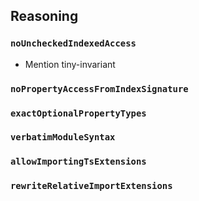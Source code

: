 ## Reasoning

### `noUncheckedIndexedAccess`

- Mention tiny-invariant

### `noPropertyAccessFromIndexSignature`

### `exactOptionalPropertyTypes`

### `verbatimModuleSyntax`

### `allowImportingTsExtensions`

### `rewriteRelativeImportExtensions`
